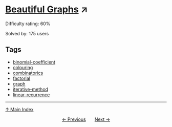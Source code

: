 # [Beautiful Graphs](https://projecteuler.net/problem=857) ↗️

Difficulty rating: 60%

Solved by: 175 users
## Tags

- [binomial-coefficient](../tags/binomial-coefficient.md)
- [colouring](../tags/colouring.md)
- [combinatorics](../tags/combinatorics.md)
- [factorial](../tags/factorial.md)
- [graph](../tags/graph.md)
- [iterative-method](../tags/iterative-method.md)
- [linear-recurrence](../tags/linear-recurrence.md)



---

[↑ Main Index](../README.md)


<div align=center><a href='856.md'>← Previous</a> &nbsp;&nbsp; &nbsp;&nbsp;  <a href='858.md'>Next →</a></div>
